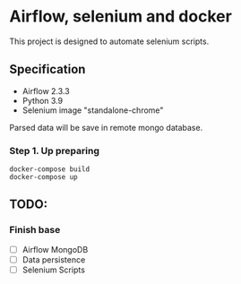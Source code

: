 # Airflow, selenium and docker
This project is designed to automate selenium scripts.

## Specification
* Airflow 2.3.3 
* Python 3.9 
* Selenium image "standalone-chrome"

Parsed data will be save in remote mongo database.
### Step 1. Up preparing
```
docker-compose build
docker-compose up
```
## TODO: 
### **Finish base**
- [ ] Airflow MongoDB
- [ ] Data persistence
- [ ] Selenium Scripts